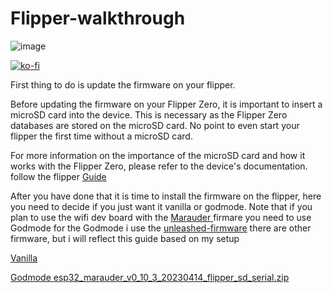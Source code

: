 # Flipper-walkthrough

![image](https://user-images.githubusercontent.com/8579922/232074175-083f59d0-f3ab-455e-a259-0dc58ac2f473.png)

[![ko-fi](https://ko-fi.com/img/githubbutton_sm.svg)](https://ko-fi.com/J3J2EARPK)

First thing to do is update the firmware on your flipper.

Before updating the firmware on your Flipper Zero, it is important to insert a microSD card into the device. This is necessary as the Flipper Zero databases are stored on the microSD card. 
No point to even start your flipper the first time without a microSD card.

For more information on the importance of the microSD card and how it works with the Flipper Zero, please refer to the device's documentation.
follow  the flipper [Guide](https://docs.flipperzero.one/basics/first-start)

After you have done that it is time to install the firmware on the flipper, here you need to decide if you just want it vanilla or godmode.
Note that if you plan to use the wifi dev board with the <a href="https://github.com/justcallmekoko/ESP32Marauder">Marauder </a> firmare you need to use Godmode
for the Godmode i use the <a href="https://github.com/DarkFlippers/unleashed-firmware">unleashed-firmware</a> there are other firmware, but i will reflect this guide based on my setup

<a href="https://github.com/PierreGode/Flipper-walkthrough/wiki/Vanilla">Vanilla </a><p><a href="https://github.com/PierreGode/Flipper-walkthrough/wiki/Godmode">Godmode </a>
[esp32_marauder_v0_10_3_20230414_flipper_sd_serial.zip](https://github.com/PierreGode/Flipper-walkthrough/files/11420566/esp32_marauder_v0_10_3_20230414_flipper_sd_serial.zip)
